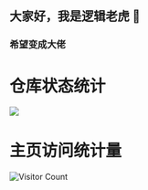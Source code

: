 ## 大家好，我是逻辑老虎 👋

### 希望变成大佬

# 仓库状态统计
![](https://github-readme-stats.vercel.app/api?username=LogicTiger&show_icons=true&theme=transparent)

# 主页访问统计量
![Visitor Count](https://profile-counter.glitch.me/LogicTiger.com/count.svg)
